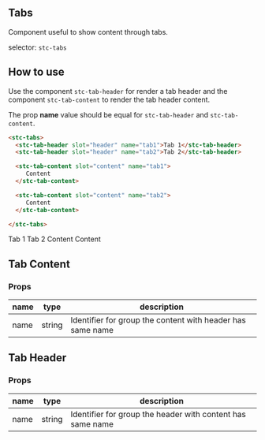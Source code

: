 ## Tabs

Component useful to show content through tabs.

selector: `stc-tabs`

## How to use

Use the component `stc-tab-header` for render a tab header and the component `stc-tab-content` to render the tab header content. 

The prop **name** value should be equal for `stc-tab-header` and `stc-tab-content`.

```html
<stc-tabs> 
  <stc-tab-header slot="header" name="tab1">Tab 1</stc-tab-header>
  <stc-tab-header slot="header" name="tab2">Tab 2</stc-tab-header>

  <stc-tab-content slot="content" name="tab1">
     Content
  </stc-tab-content>

  <stc-tab-content slot="content" name="tab2">
     Content
  </stc-tab-content>

</stc-tabs>
```

<div class="demo-container">
    <stc-tabs> 
        <stc-tab-header slot="header" name="tab1">Tab 1</stc-tab-header>
        <stc-tab-header slot="header" name="tab2">Tab 2</stc-tab-header>
        <stc-tab-content slot="content" name="tab1">
            Content
        </stc-tab-content>
        <stc-tab-content slot="content" name="tab2">
            Content
        </stc-tab-content>
    </stc-tabs>
</div>

## Tab Content

### Props

| name | type | description |
| ------ | ------ | ----------- | 
| name | string | Identifier for group the content with header has same name |


## Tab Header

### Props

| name | type | description |
| ------ | ------ | ----------- | 
| name | string | Identifier for group the header with content has same name |
